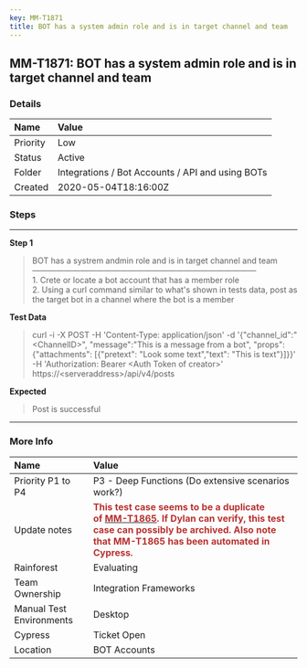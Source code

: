 ```yaml
---
key: MM-T1871
title: BOT has a system admin role and is in target channel and team
---
```


## MM-T1871: BOT has a system admin role and is in target channel and team

### Details

| Name     | Value                                            |
| :------- | :----------------------------------------------- |
| Priority | Low                                              |
| Status   | Active                                           |
| Folder   | Integrations / Bot Accounts / API and using BOTs |
| Created  | 2020-05-04T18:16:00Z                             |

### Steps

<hr/>

**Step 1**

> <article>BOT has a systrem andmin role and is in target channel and team<br>————————————————————————————<br>1. Crete or locate a bot account that has a member role<br>2. Using a curl command similar to what's shown in tests data, post as the target bot in a channel where the bot is a member</article>

**Test Data**

> <article>curl -i -X POST -H 'Content-Type: application/json' -d '{"channel_id":"&lt;ChannelID&gt;", "message":"This is a message from a bot", "props":{"attachments": [{"pretext": "Look some text","text": "This is text"}]}}' -H 'Authorization: Bearer &lt;Auth Token of creator&gt;' https://&lt;serveraddress&gt;/api/v4/posts </article>

**Expected**

> <article>Post is successful</article>

<hr/>

### More Info

| Name                     | Value                                                                                                                                                                                                                                                                                                                                                                                                                                                                                                                                                            |
| :----------------------- | :--------------------------------------------------------------------------------------------------------------------------------------------------------------------------------------------------------------------------------------------------------------------------------------------------------------------------------------------------------------------------------------------------------------------------------------------------------------------------------------------------------------------------------------------------------------- |
| Priority P1 to P4        | P3 - Deep Functions (Do extensive scenarios work?)                                                                                                                                                                                                                                                                                                                                                                                                                                                                                                               |
| Update notes             | <strong><span style="color: rgb(184, 49, 47);">This test case seems to be a duplicate of&nbsp;</span></strong><a href="https://mattermost.atlassian.net/projects/MM?selectedItem=com.atlassian.plugins.atlassian-connect-plugin:com.kanoah.test-manager__main-project-page#!/testCase/MM-T1865"><strong><span style="color: rgb(184, 49, 47);">MM-T1865</span></strong></a><strong><span style="color: rgb(184, 49, 47);">. If Dylan can verify, this test case can possibly be archived. Also note that MM-T1865 has been automated in Cypress.</span></strong> |
| Rainforest               | Evaluating                                                                                                                                                                                                                                                                                                                                                                                                                                                                                                                                                       |
| Team Ownership           | Integration Frameworks                                                                                                                                                                                                                                                                                                                                                                                                                                                                                                                                           |
| Manual Test Environments | Desktop                                                                                                                                                                                                                                                                                                                                                                                                                                                                                                                                                          |
| Cypress                  | Ticket Open                                                                                                                                                                                                                                                                                                                                                                                                                                                                                                                                                      |
| Location                 | BOT Accounts                                                                                                                                                                                                                                                                                                                                                                                                                                                                                                                                                     |
